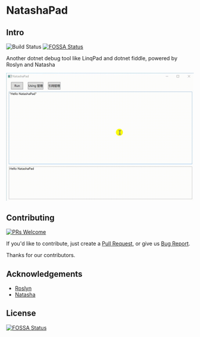 # NatashaPad

## Intro

![Build Status](https://github.com/WeihanLi/NatashaPad/workflows/dotnetcore/badge.svg)
[![FOSSA Status](https://app.fossa.com/api/projects/git%2Bgithub.com%2Fnight-moon-studio%2FNatashaPad.svg?type=shield)](https://app.fossa.com/projects/git%2Bgithub.com%2Fnight-moon-studio%2FNatashaPad?ref=badge_shield)

Another dotnet debug tool like LinqPad and dotnet fiddle, powered by Roslyn and Natasha

![Intro](./resources/NatashaPad-Intro.gif)



## Contributing

[![PRs Welcome](https://img.shields.io/badge/PRs-welcome-brightgreen.svg?style=flat-square)](https://github.com/ant-design-blazor/ant-design-blazor/pulls)

If you'd like to contribute, just create a [Pull Request](https://github.com/ant-design-blazor/ant-design-blazor/pulls), or give us [Bug Report](https://github.com/ant-design-blazor/ant-design-blazor/issues/new).

Thanks for our contributors.


## Acknowledgements

- [Roslyn](https://github.com/dotnet/roslyn)
- [Natasha](https://github.com/dotnetcore/Natasha)


## License
[![FOSSA Status](https://app.fossa.com/api/projects/git%2Bgithub.com%2Fnight-moon-studio%2FNatashaPad.svg?type=large)](https://app.fossa.com/projects/git%2Bgithub.com%2Fnight-moon-studio%2FNatashaPad?ref=badge_large)